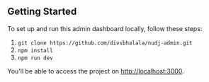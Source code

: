 
## Getting Started

To set up and run this admin dashboard locally, follow these steps:

1. ```git clone https://github.com/divsbhalala/nudj-admin.git```
2. ```npm install```
3. ```npm run dev```

You'll be able to access the project on [http://localhost:3000](http://localhost:3000).


